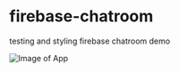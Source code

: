 # firebase-chatroom
testing and styling firebase chatroom demo

![Image of App](http://i.imgur.com/YA83uhE.png)
